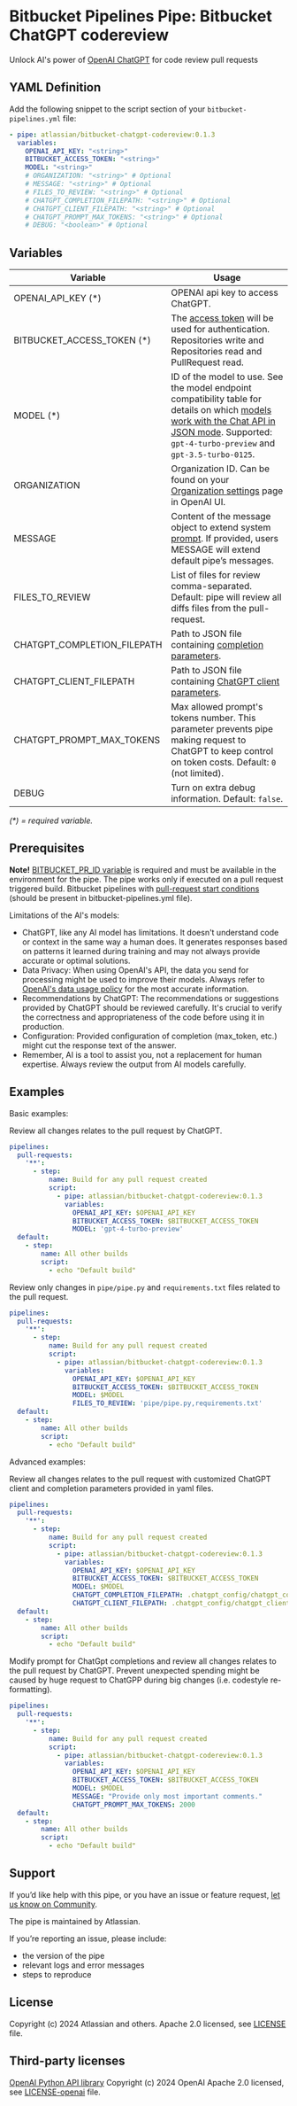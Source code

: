 # Bitbucket Pipelines Pipe: Bitbucket ChatGPT codereview

Unlock AI's power of [OpenAI ChatGPT][OpenAI ChatGPT] for code review pull requests


## YAML Definition

Add the following snippet to the script section of your `bitbucket-pipelines.yml` file:

```yaml
- pipe: atlassian/bitbucket-chatgpt-codereview:0.1.3
  variables:
    OPENAI_API_KEY: "<string>"
    BITBUCKET_ACCESS_TOKEN: "<string>"
    MODEL: "<string>"
    # ORGANIZATION: "<string>" # Optional
    # MESSAGE: "<string>" # Optional
    # FILES_TO_REVIEW: "<string>" # Optional
    # CHATGPT_COMPLETION_FILEPATH: "<string>" # Optional
    # CHATGPT_CLIENT_FILEPATH: "<string>" # Optional
    # CHATGPT_PROMPT_MAX_TOKENS: "<string>" # Optional
    # DEBUG: "<boolean>" # Optional
```


## Variables

| Variable                     | Usage                                                                                                                                                                                                         |
|------------------------------|---------------------------------------------------------------------------------------------------------------------------------------------------------------------------------------------------------------|
| OPENAI_API_KEY (*)           | OPENAI api key to access ChatGPT.                                                                                                                                                                             |
| BITBUCKET_ACCESS_TOKEN (*)   | The [access token][Bitbucket Access Token] will be used for authentication. Repositories write and Repositories read and PullRequest read.                                                                    |
| MODEL (*)                    | ID of the model to use. See the model endpoint compatibility table for details on which [models work with the Chat API in JSON mode][JSON models]. Supported: `gpt-4-turbo-preview` and `gpt-3.5-turbo-0125`. |
| ORGANIZATION                 | Organization ID. Can be found on your [Organization settings][Organization settings] page in OpenAI UI.                                                                                                       |
| MESSAGE                      | Content of the message object to extend system [prompt][prompt]. If provided, users MESSAGE will extend default pipe’s messages.                                                                              |
| FILES_TO_REVIEW              | List of files for review comma-separated. Default: pipe will review all diffs files from the pull-request.                                                                                                    |
| CHATGPT_COMPLETION_FILEPATH  | Path to JSON file containing [completion parameters][Completion parameters].                                                                                                                                  |
| CHATGPT_CLIENT_FILEPATH      | Path to JSON file containing [ChatGPT client parameters][ChatGPT client parameters].                                                                                                                          |
| CHATGPT_PROMPT_MAX_TOKENS    | Max allowed prompt's tokens number. This parameter prevents pipe making request to ChatGPT to keep control on token costs. Default: `0` (not limited).                                                        |
| DEBUG                        | Turn on extra debug information. Default: `false`.                                                                                                                                                            |

_(*) = required variable._


## Prerequisites
**Note!** [BITBUCKET_PR_ID variable][BITBUCKET_PR_ID variable] is required and must be available in the environment for the pipe.
The pipe works only if executed on a pull request triggered build.
Bitbucket pipelines with [pull-request start conditions][bitbucket pull-request start conditions] (should be present in bitbucket-pipelines.yml file).


Limitations of the AI's models:

- ChatGPT, like any AI model has limitations. It doesn't understand code or context in the same way a human does. It generates responses based on patterns it learned during training and may not always provide accurate or optimal solutions.
- Data Privacy: When using OpenAI's API, the data you send for processing might be used to improve their models. Always refer to [OpenAI's data usage policy][OpenAI ChatGPT] for the most accurate information.
- Recommendations by ChatGPT: The recommendations or suggestions provided by ChatGPT should be reviewed carefully. It's crucial to verify the correctness and appropriateness of the code before using it in production.
- Configuration: Provided configuration of completion (max_token, etc.) might cut the response text of the answer.
- Remember, AI is a tool to assist you, not a replacement for human expertise. Always review the output from AI models carefully.


## Examples

Basic examples:

Review all changes relates to the pull request by ChatGPT.
```yaml
pipelines:
  pull-requests:
    '**':
      - step:
          name: Build for any pull request created
          script:
            - pipe: atlassian/bitbucket-chatgpt-codereview:0.1.3
              variables:
                OPENAI_API_KEY: $OPENAI_API_KEY
                BITBUCKET_ACCESS_TOKEN: $BITBUCKET_ACCESS_TOKEN
                MODEL: 'gpt-4-turbo-preview'
  default:
    - step:
        name: All other builds
        script:
          - echo "Default build"
```

Review only changes in `pipe/pipe.py` and `requirements.txt` files related to the pull request.

```yaml
pipelines:
  pull-requests:
    '**':
      - step:
          name: Build for any pull request created
          script:
            - pipe: atlassian/bitbucket-chatgpt-codereview:0.1.3
              variables:
                OPENAI_API_KEY: $OPENAI_API_KEY
                BITBUCKET_ACCESS_TOKEN: $BITBUCKET_ACCESS_TOKEN
                MODEL: $MODEL
                FILES_TO_REVIEW: 'pipe/pipe.py,requirements.txt' 
  default:
    - step:
        name: All other builds
        script:
          - echo "Default build"
```


Advanced examples:

Review all changes relates to the pull request with customized ChatGPT client and completion parameters provided in yaml files.

```yaml
pipelines:
  pull-requests:
    '**':
      - step:
          name: Build for any pull request created
          script:
            - pipe: atlassian/bitbucket-chatgpt-codereview:0.1.3
              variables:
                OPENAI_API_KEY: $OPENAI_API_KEY
                BITBUCKET_ACCESS_TOKEN: $BITBUCKET_ACCESS_TOKEN
                MODEL: $MODEL
                CHATGPT_COMPLETION_FILEPATH: .chatgpt_config/chatgpt_completion_parameters.yaml
                CHATGPT_CLIENT_FILEPATH: .chatgpt_config/chatgpt_client_parameters.yaml
  default:
    - step:
        name: All other builds
        script:
          - echo "Default build"
```

Modify prompt for ChatGpt completions and review all changes relates to the pull request by ChatGPT.
Prevent unexpected spending might be caused by huge request to ChatGPP during big changes (i.e. codestyle re-formatting).
```yaml
pipelines:
  pull-requests:
    '**':
      - step:
          name: Build for any pull request created
          script:
            - pipe: atlassian/bitbucket-chatgpt-codereview:0.1.3
              variables:
                OPENAI_API_KEY: $OPENAI_API_KEY
                BITBUCKET_ACCESS_TOKEN: $BITBUCKET_ACCESS_TOKEN
                MODEL: $MODEL
                MESSAGE: "Provide only most important comments."
                CHATGPT_PROMPT_MAX_TOKENS: 2000   
  default:
    - step:
        name: All other builds
        script:
          - echo "Default build"
```


## Support
If you’d like help with this pipe, or you have an issue or feature request, [let us know on Community][community].

The pipe is maintained by Atlassian.

If you’re reporting an issue, please include:

- the version of the pipe
- relevant logs and error messages
- steps to reproduce


## License
Copyright (c) 2024 Atlassian and others.
Apache 2.0 licensed, see [LICENSE](LICENSE.txt) file.


## Third-party licenses
[OpenAI Python API library][OpenAI Python API library]
Copyright (c) 2024 OpenAI
Apache 2.0 licensed, see [LICENSE-openai](LICENSE-openai.txt) file.



[community]: https://community.atlassian.com/t5/forums/postpage/board-id/bitbucket-questions?add-tags=bitbucket-pipelines,pipes,ai,chatgpt,code-quality
[Bitbucket Access Token]: https://support.atlassian.com/bitbucket-cloud/docs/access-tokens/
[OpenAI ChatGPT]: https://openai.com/blog/chatgpt
[Organization settings]: https://platform.openai.com/account/organization
[JSON models]: https://platform.openai.com/docs/guides/text-generation/json-mode
[prompt]: https://platform.openai.com/docs/guides/prompt-engineering
[Completion parameters]: https://platform.openai.com/docs/api-reference/chat/create
[ChatGPT client parameters]: https://github.com/openai/openai-python/blob/e41abf7b7dbc1e744d167f748e55d4dedfc0dca7/src/openai/_client.py#L73
[bitbucket pull-request start conditions]: https://support.atlassian.com/bitbucket-cloud/docs/pipeline-start-conditions/#Pull-Requests
[BITBUCKET_PR_ID variable]: https://support.atlassian.com/bitbucket-cloud/docs/variables-and-secrets/
[OpenAI Python API library]: https://pypi.org/project/openai/

